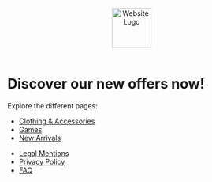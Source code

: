 <!DOCTYPE html>
<html>
<head>
  <meta charset="utf-8">
  <meta name="viewport" content="width=device-width">
  <link href="stylesheet.css" rel="stylesheet" type="text/css" />
  <title>GIV-online store</title>
</head>
<body>
  <!-- Header with logo -->
  <header>
    <img src="images/screenshot_2025-04-27.png" alt="Website Logo" style="height: 80px;">
  </header>

  <!-- Main content -->
  <h1>Discover our new offers now!</h1>
  <p>Explore the different pages:</p>
  <ul>
    <li><a href="clothing_and_accessories.html">Clothing & Accessories</a></li>
    <li><a href="games.html">Games</a></li>
    <li><a href="new_arrivals.html">New Arrivals</a></li>
  </ul>

  <!-- Footer -->
  <footer>
    <ul>
      <li><a href="legal_mentions.html">Legal Mentions</a></li>
      <li><a href="privacy_policy.html">Privacy Policy</a></li>
      <li><a href="FAQ.html">FAQ</a></li>
    </ul>
  </footer>
</body>
</html>
